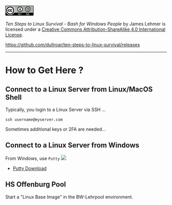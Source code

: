 

![](./images/cc-by-sa.png "Creative Commons Attribution-ShareAlike 4.0 International")

*Ten Steps to Linux Survival - Bash for Windows People*
by James Lehmer
is licensed under a
[Creative Commons Attribution-ShareAlike 4.0 International License](http://creativecommons.org/licenses/by-sa/4.0/).

<https://github.com/dullroar/ten-steps-to-linux-survival/releases>



----



# How to Get Here ?

## Connect to a Linux Server from Linux/MacOS Shell
Typically, you login to a Linux Server via SSH ...
```
ssh username@myserver.com
```
Sometimes additional keys or 2FA are needed... 


## Connect to a Linux Server from Windows
From Windows, use ``Putty``
<img src="https://www.putty.org/Putty.png">

* [Putty Download](https://www.chiark.greenend.org.uk/~sgtatham/putty/latest.html)


## HS Offenburg Pool
Start a "Linux Base Image" in the BW-Lehrpool environment.





